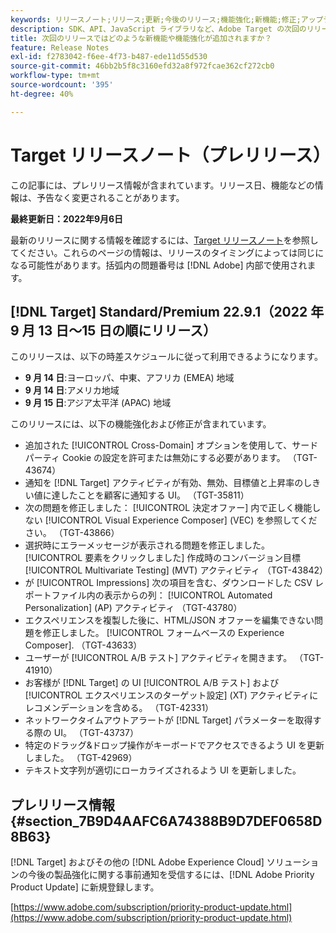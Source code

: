 ```yaml
---
keywords: リリースノート;リリース;更新;今後のリリース;機能強化;新機能;修正;アップデート;プレリリース
description: SDK、API、JavaScript ライブラリなど、Adobe Target の次回のリリースに含まれている新機能、機能強化および修正について説明します。
title: 次回のリリースではどのような新機能や機能強化が追加されますか？
feature: Release Notes
exl-id: f2783042-f6ee-4f73-b487-ede11d55d530
source-git-commit: 46bb2b5f8c3160efd32a8f972fcae362cf272cb0
workflow-type: tm+mt
source-wordcount: '395'
ht-degree: 40%

---
```


# Target リリースノート（プレリリース）

この記事には、プレリリース情報が含まれています。リリース日、機能などの情報は、予告なく変更されることがあります。

**最終更新日：2022年9月6日**

最新のリリースに関する情報を確認するには、[Target リリースノート](release-notes.md)を参照してください。これらのページの情報は、リリースのタイミングによっては同じになる可能性があります。括弧内の問題番号は [!DNL Adobe] 内部で使用されます。

## [!DNL Target] Standard/Premium 22.9.1（2022 年 9 月 13 日～15 日の順にリリース）

このリリースは、以下の時差スケジュールに従って利用できるようになります。

* **9 月 14 日**:ヨーロッパ、中東、アフリカ (EMEA) 地域
* **9 月 14 日**:アメリカ地域
* **9 月 15 日**:アジア太平洋 (APAC) 地域

このリリースには、以下の機能強化および修正が含まれています。

* 追加された [!UICONTROL Cross-Domain] オプションを使用して、サードパーティ Cookie の設定を許可または無効にする必要があります。 （TGT-43674）
* 通知を [!DNL Target] アクティビティが有効、無効、目標値と上昇率のしきい値に達したことを顧客に通知する UI。 （TGT-35811）
* 次の問題を修正しました： [!UICONTROL 決定オファー] 内で正しく機能しない [!UICONTROL Visual Experience Composer] (VEC) を参照してください。 （TGT-43866）
* 選択時にエラーメッセージが表示される問題を修正しました。 [!UICONTROL 要素をクリックしました] 作成時のコンバージョン目標 [!UICONTROL Multivariate Testing] (MVT) アクティビティ （TGT-43842）
* が [!UICONTROL Impressions] 次の項目を含む、ダウンロードした CSV レポートファイル内の表示からの列： [!UICONTROL Automated Personalization] (AP) アクティビティ （TGT-43780）
* エクスペリエンスを複製した後に、HTML/JSON オファーを編集できない問題を修正しました。 [!UICONTROL フォームベースの Experience Composer]. （TGT-43633）
* ユーザーが [!UICONTROL A/B テスト] アクティビティを開きます。 （TGT-41910）
* お客様が [!DNL Target] の UI [!UICONTROL A/B テスト] および [!UICONTROL エクスペリエンスのターゲット設定] (XT) アクティビティにレコメンデーションを含める。 （TGT-42331）
* ネットワークタイムアウトアラートが [!DNL Target] パラメーターを取得する際の UI。 （TGT-43737）
* 特定のドラッグ&amp;ドロップ操作がキーボードでアクセスできるよう UI を更新しました。 （TGT-42969）
* テキスト文字列が適切にローカライズされるよう UI を更新しました。

## プレリリース情報 {#section_7B9D4AAFC6A74388B9D7DEF0658D8B63}

[!DNL Target] およびその他の [!DNL Adobe Experience Cloud] ソリューションの今後の製品強化に関する事前通知を受信するには、[!DNL Adobe Priority Product Update] に新規登録します。

[https://www.adobe.com/subscription/priority-product-update.html](https://www.adobe.com/subscription/priority-product-update.html)
